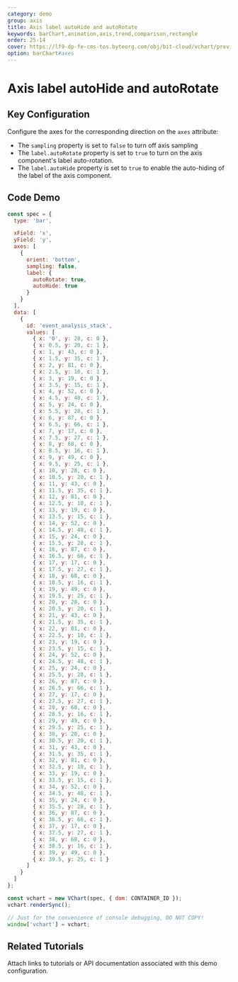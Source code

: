 ```yaml
---
category: demo
group: axis
title: Axis label autoHide and autoRotate
keywords: barChart,animation,axis,trend,comparison,rectangle
order: 25-14
cover: https://lf9-dp-fe-cms-tos.byteorg.com/obj/bit-cloud/vchart/preview/axis/axis-label-autoHide-and-autoRotate.png
option: barChart#axes
---
```


# Axis label autoHide and autoRotate

## Key Configuration

Configure the axes for the corresponding direction on the `axes` attribute:

- The `sampling` property is set to `false` to turn off axis sampling
- The `label.autoRotate` property is set to `true` to turn on the axis component's label auto-rotation.
- The `label.autoHide` property is set to `true` to enable the auto-hiding of the label of the axis component.

## Code Demo

```javascript livedemo
const spec = {
  type: 'bar',

  xField: 'x',
  yField: 'y',
  axes: [
    {
      orient: 'bottom',
      sampling: false,
      label: {
        autoRotate: true,
        autoHide: true
      }
    }
  ],
  data: [
    {
      id: 'event_analysis_stack',
      values: [
        { x: '0', y: 28, c: 0 },
        { x: 0.5, y: 20, c: 1 },
        { x: 1, y: 43, c: 0 },
        { x: 1.5, y: 35, c: 1 },
        { x: 2, y: 81, c: 0 },
        { x: 2.5, y: 10, c: 1 },
        { x: 3, y: 19, c: 0 },
        { x: 3.5, y: 15, c: 1 },
        { x: 4, y: 52, c: 0 },
        { x: 4.5, y: 48, c: 1 },
        { x: 5, y: 24, c: 0 },
        { x: 5.5, y: 28, c: 1 },
        { x: 6, y: 87, c: 0 },
        { x: 6.5, y: 66, c: 1 },
        { x: 7, y: 17, c: 0 },
        { x: 7.5, y: 27, c: 1 },
        { x: 8, y: 68, c: 0 },
        { x: 8.5, y: 16, c: 1 },
        { x: 9, y: 49, c: 0 },
        { x: 9.5, y: 25, c: 1 },
        { x: 10, y: 28, c: 0 },
        { x: 10.5, y: 20, c: 1 },
        { x: 11, y: 43, c: 0 },
        { x: 11.5, y: 35, c: 1 },
        { x: 12, y: 81, c: 0 },
        { x: 12.5, y: 10, c: 1 },
        { x: 13, y: 19, c: 0 },
        { x: 13.5, y: 15, c: 1 },
        { x: 14, y: 52, c: 0 },
        { x: 14.5, y: 48, c: 1 },
        { x: 15, y: 24, c: 0 },
        { x: 15.5, y: 28, c: 1 },
        { x: 16, y: 87, c: 0 },
        { x: 16.5, y: 66, c: 1 },
        { x: 17, y: 17, c: 0 },
        { x: 17.5, y: 27, c: 1 },
        { x: 18, y: 68, c: 0 },
        { x: 18.5, y: 16, c: 1 },
        { x: 19, y: 49, c: 0 },
        { x: 19.5, y: 25, c: 1 },
        { x: 20, y: 28, c: 0 },
        { x: 20.5, y: 20, c: 1 },
        { x: 21, y: 43, c: 0 },
        { x: 21.5, y: 35, c: 1 },
        { x: 22, y: 81, c: 0 },
        { x: 22.5, y: 10, c: 1 },
        { x: 23, y: 19, c: 0 },
        { x: 23.5, y: 15, c: 1 },
        { x: 24, y: 52, c: 0 },
        { x: 24.5, y: 48, c: 1 },
        { x: 25, y: 24, c: 0 },
        { x: 25.5, y: 28, c: 1 },
        { x: 26, y: 87, c: 0 },
        { x: 26.5, y: 66, c: 1 },
        { x: 27, y: 17, c: 0 },
        { x: 27.5, y: 27, c: 1 },
        { x: 28, y: 68, c: 0 },
        { x: 28.5, y: 16, c: 1 },
        { x: 29, y: 49, c: 0 },
        { x: 29.5, y: 25, c: 1 },
        { x: 30, y: 28, c: 0 },
        { x: 30.5, y: 20, c: 1 },
        { x: 31, y: 43, c: 0 },
        { x: 31.5, y: 35, c: 1 },
        { x: 32, y: 81, c: 0 },
        { x: 32.5, y: 10, c: 1 },
        { x: 33, y: 19, c: 0 },
        { x: 33.5, y: 15, c: 1 },
        { x: 34, y: 52, c: 0 },
        { x: 34.5, y: 48, c: 1 },
        { x: 35, y: 24, c: 0 },
        { x: 35.5, y: 28, c: 1 },
        { x: 36, y: 87, c: 0 },
        { x: 36.5, y: 66, c: 1 },
        { x: 37, y: 17, c: 0 },
        { x: 37.5, y: 27, c: 1 },
        { x: 38, y: 68, c: 0 },
        { x: 38.5, y: 16, c: 1 },
        { x: 39, y: 49, c: 0 },
        { x: 39.5, y: 25, c: 1 }
      ]
    }
  ]
};

const vchart = new VChart(spec, { dom: CONTAINER_ID });
vchart.renderSync();

// Just for the convenience of console debugging, DO NOT COPY!
window['vchart'] = vchart;
```

## Related Tutorials

Attach links to tutorials or API documentation associated with this demo configuration.

